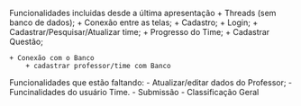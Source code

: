 
Funcionalidades incluidas desde a última apresentação
	+ Threads (sem banco de dados);
	+ Conexão entre as telas;
	+ Cadastro;
	+ Login;
	+ Cadastrar/Pesquisar/Atualizar time;
	+ Progresso do Time;
	+ Cadastrar Questão;

	+ Conexão com o Banco	
		+ cadastrar professor/time com Banco

Funcionalidades que estão faltando:
	- Atualizar/editar dados do Professor;
	- Funcinalidades do usuário Time.
		- Submissão
		- Classificação Geral